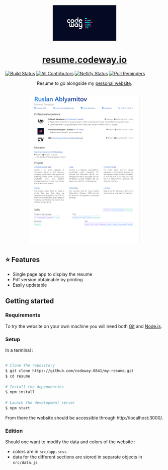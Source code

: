 <div align="center">
  <img alt="Logo" src="src/assets/codeway.jpg" width="40%" />
</div>
<h1 align="center">
  <a href='https://resume.codeway.io/'>resume.codeway.io</a>
</h1>

[![Build Status](https://img.shields.io/circleci/project/all-contributors/all-contributors/master.svg)](https://circleci.com/gh/all-contributors/workflows/all-contributors/tree/master)
[![All Contributors](https://img.shields.io/badge/all_contributors-4-orange.svg?style=flat-square)](#contributors-)
[![Netlify Status](https://api.netlify.com/api/v1/badges/cb5f0fce-d626-4e62-b2a0-aa0f7fd57e59/deploy-status)](https://app.netlify.com/sites/allcontributors-org/deploys)
[![Pull Reminders](https://pullreminders.com/badge.svg)](https://pullreminders.com?ref=badge)
<p align="center">Resume to go alongside my <a href='https://codeway.io'>personal website</a>.</p>

<h2 align="center">
  <img src="src/assets/resume.jpg" alt="example" width="70%" />
  <br>
</h2>

## ⭐ Features
- Single page app to display the resume
- Pdf version obtainable by printing
- Easily updatable 

## Getting started

### Requirements
To try the website on your own machine you will need both [Git](https://git-scm.com) and [Node.js](https://nodejs.org/en/download/).

### Setup

In a terminal :
```bash

# Clone the repository
$ git clone https://github.com/codeway-0841/my-resume.git
$ cd resume

# Install the dependencies
$ npm install

# Launch the development server
$ npm start
```

From there the website should be accessible through http://localhost:3000/.

### Edition

Should one want to modify the data and colors of the website : 
- colors are in `src/app.scss`
- data for the different sections are stored in separate objects in `src/data.js`

